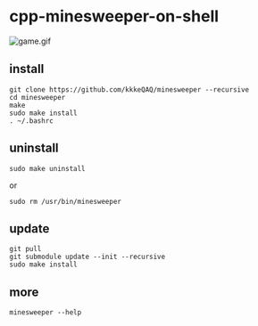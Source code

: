 # cpp-minesweeper-on-shell
![game.gif](https://github.com/kkkeQAQ/minesweeper/blob/markdown/game.gif)
## install

	git clone https://github.com/kkkeQAQ/minesweeper --recursive
	cd minesweeper
	make
	sudo make install
	. ~/.bashrc

## uninstall
	
	sudo make uninstall

or

	sudo rm /usr/bin/minesweeper

## update

	git pull
	git submodule update --init --recursive
	sudo make install

## more

	minesweeper --help
